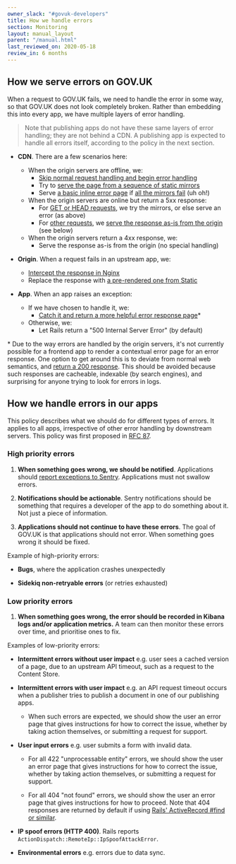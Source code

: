 ```yaml
---
owner_slack: "#govuk-developers"
title: How we handle errors
section: Monitoring
layout: manual_layout
parent: "/manual.html"
last_reviewed_on: 2020-05-18
review_in: 6 months
---
```


## How we serve errors on GOV.UK

When a request to GOV.UK fails, we need to handle the error in some way, so that GOV.UK does not look completely broken. Rather than embedding this into every app, we have multiple layers of error handling.

> Note that publishing apps do not have these same layers of error handling; they are not behind a CDN. A publishing app is expected to handle all errors itself, according to the policy in the next section.

- **CDN**. There are a few scenarios here:
  - When the origin servers are offline, we:
      - [Skip normal request handling and begin error handling](https://varnish-cache.org/docs/trunk/users-guide/vcl-built-in-subs.html#vcl-backend-error)
      - Try to [serve the page from a sequence of static mirrors](https://github.com/alphagov/govuk-cdn-config/blob/d77313abdb5098e2b350de7a0992375e50ff03a3/vcl_templates/www.vcl.erb#L274)
      - Serve [a basic inline error page](https://github.com/alphagov/govuk-cdn-config/blob/d77313abdb5098e2b350de7a0992375e50ff03a3/vcl_templates/www.vcl.erb#L531) if [all the mirrors fail](https://github.com/alphagov/govuk-cdn-config/blob/d77313abdb5098e2b350de7a0992375e50ff03a3/vcl_templates/www.vcl.erb#L363) (uh oh!)
  - When the origin servers are online but return a 5xx response:
    - For [GET or HEAD requests](https://github.com/alphagov/govuk-cdn-config/blob/d77313abdb5098e2b350de7a0992375e50ff03a3/vcl_templates/www.vcl.erb#L339), we try the mirrors, or else serve an error (as above)
    - For [other requests](https://github.com/alphagov/govuk-cdn-config/blob/d77313abdb5098e2b350de7a0992375e50ff03a3/vcl_templates/www.vcl.erb#L367), we [serve the response as-is from the origin](https://github.com/alphagov/govuk-cdn-config/blob/d77313abdb5098e2b350de7a0992375e50ff03a3/vcl_templates/www.vcl.erb#L374) (see below)
  - When the origin servers return a 4xx response, we:
      - Serve the response as-is from the origin (no special handling)

- **Origin**. When a request fails in an upstream app, we:
  - [Intercept the response in Nginx](https://github.com/alphagov/govuk-puppet/blob/7dafec7cccd8308ec90c28835de70243d79b323b/modules/router/templates/router_include.conf.erb#L81)
  - Replace the response with [a pre-rendered one from Static](https://github.com/alphagov/govuk-puppet/blob/7dafec7cccd8308ec90c28835de70243d79b323b/modules/router/manifests/errorpage.pp#L14)

- **App**. When an app raises an exception:
  - If we have chosen to handle it, we:
    - [Catch it and return a more helpful error response page](https://github.com/alphagov/email-alert-frontend/blob/a2bd35b5b17b7da40cd43df9c2756b564597b66e/app/controllers/application_controller.rb#L10)\*
  - Otherwise, we:
    - Let Rails return a "500 Internal Server Error" (by default)

\* Due to the way errors are handled by the origin servers, it's not currently possible for a frontend app to render a contextual error page for an error response. One option to get around this is to deviate from normal web semantics, and [return a 200 response](https://github.com/alphagov/email-alert-frontend/blob/a2bd35b5b17b7da40cd43df9c2756b564597b66e/app/controllers/email_alert_signups_controller.rb#L10). This should be avoided because such responses are cacheable, indexable (by search engines), and surprising for anyone trying to look for errors in logs.


## How we handle errors in our apps

This policy describes what we should do for different types of errors. It applies to all apps, irrespective of other error handling by downstream servers. This policy was first proposed in [RFC 87](https://github.com/alphagov/govuk-rfcs/blob/master/rfc-087-dealing-with-errors.md).

### High priority errors

1. **When something goes wrong, we should be notified**. Applications should [report exceptions to Sentry](/manual/error-reporting.html). Applications must not swallow errors.

1. **Notifications should be actionable**. Sentry notifications should be something that requires a developer of the app to do something about it. Not just a piece of information.

1. **Applications should not continue to have these errors**. The goal of GOV.UK is that applications should not error. When something goes wrong it should be fixed.

Example of high-priority errors:

- **Bugs**, where the application crashes unexpectedly

- **Sidekiq non-retryable errors** (or retries exhausted)

### Low priority errors

1. **When something goes wrong, the error should be recorded in Kibana logs and/or application metrics.** A team can then monitor these errors over time, and prioritise ones to fix.

Examples of low-priority errors:

- **Intermittent errors without user impact** e.g. user sees a cached version of a page, due to an upstream API timeout, such as a request to the Content Store.

- **Intermittent errors with user impact** e.g. an API request timeout occurs when a publisher tries to publish a document in one of our publishing apps.

  - When such errors are expected, we should show the user an error page that gives instructions for how to correct the issue, whether by taking action themselves, or submitting a request for support.

- **User input errors** e.g. user submits a form with invalid data.

  - For all 422 "unprocessable entity" errors, we should show the user an error page that gives instructions for how to correct the issue, whether by taking action themselves, or submitting a request for support.

  - For all 404 "not found" errors, we should show the user an error page that gives instructions for how to proceed. Note that 404 responses are returned by default if using [Rails' ActiveRecord #find or similar](https://stackoverflow.com/questions/27925282/activerecordrecordnotfound-raises-404-instead-of-500).

- **IP spoof errors (HTTP 400)**. Rails reports `ActionDispatch::RemoteIp::IpSpoofAttackError`.

- **Environmental errors** e.g. errors due to data sync.

